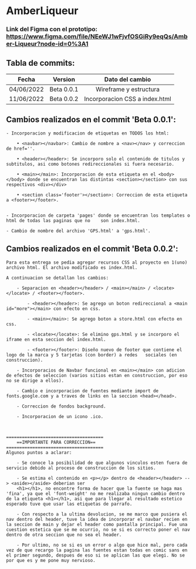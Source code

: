 # AmberLiqueur
### Link del Figma con el prototipo: https://www.figma.com/file/NEeWJ1wFjvfOSGiRy9eqQs/Amber-Liqueur?node-id=0%3A1

## Tabla de commits:
| Fecha      | Version    | Dato del cambio                |
|:----------:|:----------:|:------------------------------:|
| 04/06/2022 | Beta 0.0.1 | Wireframe y estructura         |
| 11/06/2022 | Beta 0.0.2 | Incorporacion CSS a index.html |



## Cambios realizados en el commit 'Beta 0.0.1':

    - Incorporacion y modificacion de etiquetas en TODOS los html:

        • <navbar></navbar>: Cambio de nombre a <nav></nav> y correccion de href=''.

        • <header></header>: Se incorporo solo el contenido de titulos y subtitulos, asi como botones redireccionales si fuera necesario.

        • <main></main>: Incorporacion de esta etiqueta en el <body></body> donde se encuentran las distintas <section></section> con sus respectivos <div></div>

        • <section class='footer'></section>: Correccion de esta etiqueta a <footer></footer>.


    - Incorporacion de carpeta 'pages' donde se encuentran los templates o html de todas las paginas que no    son index.html.

    - Cambio de nombre del archivo 'GPS.html' a 'gps.html'.

## Cambios realizados en el commit 'Beta 0.0.2':

    Para esta entrega se pedia agregar recursos CSS al proyecto en 1(uno) archivo html. El archivo modificado es index.html.

    A continuacion se detallan los cambios:

        - Separacion en <header></header> / <main></main> / <locate></locate> / <footer></footer>.

            - <header></header>: Se agrego un boton redireccional a <main id="more"></main> con efecto en css.

            - <main></main>: Se agrego boton a store.html con efecto en css.

            - <locate></locate>: Se elimino gps.html y se incorporo el iframe en esta seccion del index.html.

            - <footer></footer>: Diseño nuevo de footer que contiene el logo de la marca y 5 tarjetas (con border) a redes   sociales (en construccion).

        - Incorporacios de Navbar funcional en <main></main> con adicion de efectos de seleccion (varios sitios estan en construccion, por eso no se dirige a ellos).

        - Cambio e incorporacion de fuentes mediante import de fonts.google.com y a traves de links en la seccion <head></head>.

        - Correccion de fondos background.
        
        - Incorporacion de un icono .ico. 



    =====================================
        ==IMPORTANTE PARA CORRECCION==
    =====================================
    Algunos puntos a aclarar:

        - Se conoce la posibilidad de que algunos vinculos esten fuera de servicio debido al proceso de construccion de los sitios.

        - Se estima el contenido en <p></p> dentro de <header></header> --> <aside></aside> deberian ser 
        <h1></h1>, no encontre forma de hacer que la fuente se haga mas 'fina', ya que el 'font-weight' no me realizaba ningun cambio dentro de la etiqueta <h1></h1>, asi que para llegar al resultado estetico esperado tuve que usar las etiquetas de parrafo.

        - Con respecto a la ultima devolucion, se me marco que pusiera el nav dentro del header, tuve la idea de incorporar el navbar recien en la seccion de main y dejar el header como pantalla principal. Fue una cuestion estetica que se me ocurrio, no se si es correcto poner el nav dentro de otra seccion que no sea el header.

        - Por ultimo, no se si es un error o algo que hice mal, pero cada vez de que recargo la pagina las fuentes estan todas en comic sans en el primer segundo, despues de eso si se aplican las que elegi. No se por que es y me pone muy nervioso.


